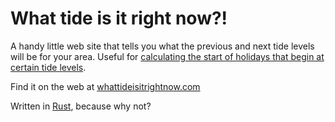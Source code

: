 What tide is it right now?!
===========================

A handy little web site that tells you what the previous and next tide levels will be for your area. Useful for [calculating the start of holidays that begin at certain tide levels][1].

Find it on the web at [whattideisitrightnow.com][2]

Written in [Rust][3], because why not?

[1]: https://www.reddit.com/r/BoJackHorseman/comments/9kaf52/the_2019_bojack_horseman_calendar_added_a_few/
[2]: whattideisitrightnow.com
[3]: https://www.rust-lang.org/
